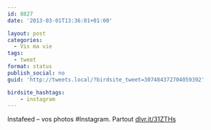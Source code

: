 ```yaml
---
id: 8827
date: '2013-03-01T13:36:01+01:00'

layout: post
categories:
  - Vis ma vie
tags:
  - tweet
format: status
publish_social: no
guid: 'http://tweets.local/?birdsite_tweet=307484372704059392'

birdsite_hashtags:
    - instagram
---
```


Instafeed – vos photos #Instagram. Partout [dlvr.it/31ZTHs](http://dlvr.it/31ZTHs)